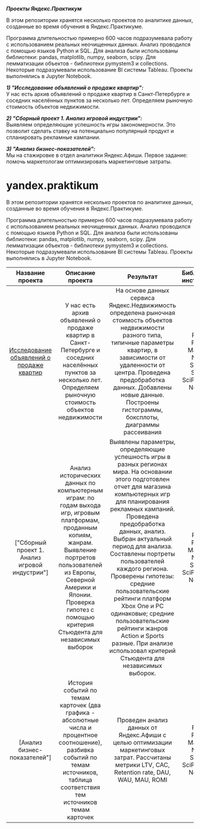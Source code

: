 ***Проекты Яндекс.Практикум***

В этом репозитории хранятся несколько проектов по аналитике данных, созданные во время обучения в Яндекс.Практикуме.

Программа длительностью примерно 600 часов подразумевала работу с использованием реальных неочищенных данных. Анализ проводился с помощью языков Python и SQL. Для анализа были использованы библиотеки: pandas, matplotlib, numpy, seaborn, scipy. Для лемматизации объектов - библиотеки pymystem3 и collections. Некоторые подразумевали использование BI системы Tableau. Проекты выполнялись в Jupyter Notebook.

***1) "Исследование объявлений о продаже квартир":***  
У нас есть архив объявлений о продаже квартир в Санкт-Петербурге и соседних населённых пунктов за несколько лет. Определяем рыночную стоимость объектов недвижимости.

***2) "Сборный проект 1. Анализ игровой индустрии":***  
Выявляем определяющие успешность игры закономерности. Это позволит сделать ставку на потенциально популярный продукт и спланировать рекламные кампании.

***3) "Анализ бизнес-показателей":***  
Мы на стажировке в отдел аналитики Яндекс.Афиши. Первое задание: помочь маркетологам оптимизировать маркетинговые затраты.

# yandex.praktikum
В этом репозитории хранятся несколько проектов по аналитике данных, созданные во время обучения в Яндекс.Практикуме.

Программа длительностью примерно 600 часов подразумевала работу с использованием реальных неочищенных данных. Анализ проводился с помощью языков Python и SQL. Для анализа были использованы библиотеки: pandas, matplotlib, numpy, seaborn, scipy. Для лемматизации объектов - библиотеки pymystem3 и collections. Некоторые подразумевали использование BI системы Tableau. Проекты выполнялись в Jupyter Notebook.

| Название проекта      | Описание проекта                                      |Результат                                             | Библиотеки и инструменты |
| :-------------------: | :---------------------------------------------------: | :---------------------------------------------------:|:---------------------------:|
| [Исследование объявлений о продаже квартир](https://github.com/Irin-hub/Yandex.praktikum_AD/blob/main/1.%20%D0%98%D1%81%D1%81%D0%BB%D0%B5%D0%B4%D0%BE%D0%B2%D0%B0%D0%BD%D0%B8%D0%B5%20%D0%BE%D0%B1%D1%8A%D1%8F%D0%B2%D0%BB%D0%B5%D0%BD%D0%B8%D0%B9%20%D0%BE%20%D0%BF%D1%80%D0%BE%D0%B4%D0%B0%D0%B6%D0%B5%20%D0%BA%D0%B2%D0%B0%D1%80%D1%82%D0%B8%D1%80.ipynb)| У нас есть архив объявлений о продаже квартир в Санкт-Петербурге и соседних населённых пунктов за несколько лет. Определяем рыночную стоимость объектов недвижимости |На основе данных сервиса Яндекс.Недвижимость определена рыночная стоимость объектов недвижимости разного типа, типичные параметры квартир, в зависимости от удаленности от центра. Проведена предобработка данных. Добавлены новые данные. Построены гистограммы, боксплоты, диаграммы рассеивания| Python: Pandas, Matplotlib, NumPy, Seaborn, Sklearn, SciPy; Jupyter Notebook |
| ["Сборный проект 1. Анализ игровой индустрии"]| Анализ исторических данных по компьютерным играм: по годам выхода игр, игровым платформам, проданным копиям, жанрам. Выявление портретов пользователей из Европы, Северной Америки и Японии. Проверка гипотез с помощью критерия Стьюдента для независимых выборок | Выявлены параметры, определяющие успешность игры в разных регионах мира. На основании этого подготовлен отчет для магазина компьютерных игр для планирования рекламных кампаний. Проведена предобработка данных, анализ. Выбран актуальный период для анализа. Составлены портреты пользователей каждого региона. Проверены гипотезы: средние пользовательские рейтинги платформ Xbox One и PC одинаковые; средние пользовательские рейтинги жанров Action и Sports разные. При анализе использовал критерий Стьюдента для независимых выборок.| Python: Pandas, Matplotlib, NumPy, Seaborn, SciPy; Jupyter Notebook |
| [Анализ бизнес-показателей"]| История событий по темам карточек (два графика - абсолютные числа и процентное соотношение), разбивка событий по темам источников, таблица соответствия тем источников темам карточек  |Проведен анализ данных от Яндекс.Афиши с целью оптимизации маркетинговых затрат. Рассчитаны метрики LTV, CAC, Retention rate, DAU, WAU, MAU, ROMI| Python: Pandas, Matplotlib, NumPy, Seaborn, SciPy; Jupyter Notebook |

